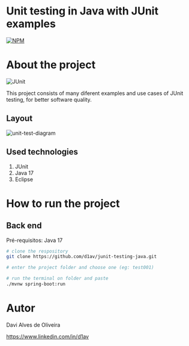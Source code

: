 # Unit testing in Java with JUnit examples
[![NPM](https://img.shields.io/npm/l/react)](https://github.com/d1av/junit-testing-java/blob/main/LICENSE) 

# About the project

![JUnit](https://user-images.githubusercontent.com/107776531/205130156-ae01ccf1-c743-402c-8987-e4405ba5d5f0.svg)

This project consists of many diferent examples and use cases of JUnit testing, for better software quality.


## Layout

![unit-test-diagram](https://user-images.githubusercontent.com/107776531/205130910-a3c50b6c-ab86-4a9b-ac1b-2f27f71e81c2.png)

## Used technologies

1. JUnit
1. Java 17
1. Eclipse

# How to run the project

## Back end
Pré-requisitos: Java 17

```bash
# clone the respository
git clone https://github.com/d1av/junit-testing-java.git

# enter the project folder and choose one (eg: test001)

# run the terminal on folder and paste
./mvnw spring-boot:run
```
# Autor

Davi Alves de Oliveira

https://www.linkedin.com/in/d1av
